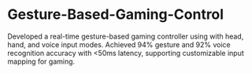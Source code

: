 # Gesture-Based-Gaming-Control
Developed a real-time gesture-based gaming controller using with head, hand, and voice input modes. Achieved 94% gesture and 92% voice recognition accuracy with &lt;50ms latency, supporting customizable input mapping for gaming.
